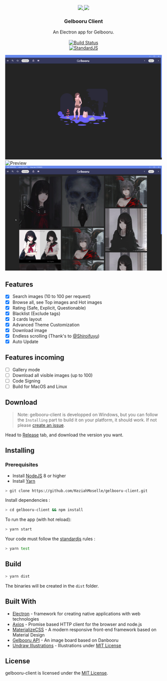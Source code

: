 <p align="center">
  <a href="build/icon-black.png">
    <img src="https://i.imgur.com/OmhYzTa.png" height="150">
    <img src="https://i.imgur.com/r4Q1hjF.png" height="150">
  </a>

  <h3 align="center">Gelbooru Client</h3>

  <p align="center">
    An Electron app for Gelbooru.
    <br>
    <br>
    <a href='https://semaphoreci.com/keziahmoselle/gelbooru-client'> <img src='https://semaphoreci.com/api/v1/keziahmoselle/gelbooru-client/branches/master/badge.svg' alt='Build Status'></a>
    <br>
    <a href='https://github.com/standard/standard'> <img src='https://cdn.rawgit.com/standard/standard/master/badge.svg' alt='StandardJS'></a>
</p>

![Preview](src/assets/preview.png)
![Preview](src/assets/preview2.gif)
![Preview](src/assets/preview3.gif)

## Features

* [x] Search images (10 to 100 per request)
* [x] Browse all, see Top images and Hot images
* [x] Rating (Safe, Explicit, Questionable)
* [x] Blacklist (Exclude tags)
* [x] 3 cards layout
* [x] Advanced Theme Customization
* [x] Download image
* [x] Endless scrolling (Thank's to [@Shiroifuyu](https://github.com/Shiroifuyu))
* [x] Auto Update

## Features incoming

* [ ] Gallery mode
* [ ] Download all visible images (up to 100)
* [ ] Code Signing
* [ ] Build for MacOS and Linux

## Download
> Note: gelbooru-client is developped on Windows, but you can follow the `Installing` part to build it on your platform, it should work. If not please [create an issue](https://github.com/KeziahMoselle/gelbooru-client/issues/new).

Head to [Release](https://github.com/KeziahMoselle/gelbooru-client/releases) tab, and download the version you want.

## Installing

### Prerequisites
* Install [NodeJS](https://nodejs.org/en/) 8 or higher
* Install [Yarn](https://yarnpkg.com/)

```sh
> git clone https://github.com/KeziahMoselle/gelbooru-client.git
```
Install dependencies :
```sh
> cd gelbooru-client && npm install
```
To run the app (with hot reload):
```sh
> yarn start
```

Your code must follow the [standardjs](https://standardjs.com/) rules :
```sh
> yarn test
```

## Build

```sh
> yarn dist
```
The binaries will be created in the `dist` folder.

## Built With

* [Electron](https://electronjs.org/) - framework for creating native applications with web technologies
* [Axios](https://github.com/axios/axios) - Promise based HTTP client for the browser and node.js
* [MaterializeCSS](http://next.materializecss.com/) - A modern responsive front-end framework based on Material Design
* [Gelbooru API](https://gelbooru.com/index.php?page=help&topic=dapi) - An image board based on Danbooru
* [Undraw Illustrations](https://undraw.co/illustrations) - Illustrations under [MIT License](https://undraw.co/license)


## License

gelbooru-client is licensed under the [MIT License](LICENSE).
